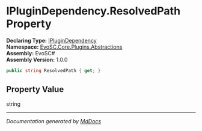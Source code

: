 ﻿<!--  
  <auto-generated>   
    The contents of this file were generated by a tool.  
    Changes to this file may be list if the file is regenerated  
  </auto-generated>   
-->

# IPluginDependency.ResolvedPath Property

**Declaring Type:** [IPluginDependency](../index.md)  
**Namespace:** [EvoSC.Core.Plugins.Abstractions](../../index.md)  
**Assembly:** EvoSC\#  
**Assembly Version:** 1.0.0

```csharp
public string ResolvedPath { get; }
```

## Property Value

string

___

*Documentation generated by [MdDocs](https://github.com/ap0llo/mddocs)*
